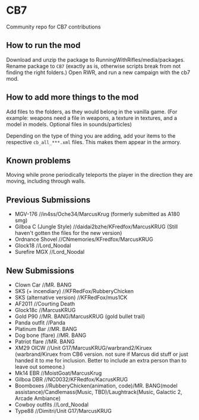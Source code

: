 ﻿# CB7

Community repo for CB7 contributions

## How to run the mod

Download and unzip the package to RunningWithRifles/media/packages.
Rename package to `CB7` (exactly as is, otherwise scripts break from not finding the right folders.)
Open RWR, and run a new campaign with the cb7 mod.

## How to add more things to the mod

Add files to the folders, as they would belong in the vanilla game. (For example: weapons need a file in weapons, a texture in textures, and a model in models. Optional files in sounds/particles)

Depending on the type of thing you are adding, add your items to the respective `cb_all_***.xml` files.
  This makes them appear in the armory.

## Known problems
Moving while prone periodically teleports the player in the direction they are moving, including through walls.

## Previous Submissions

* MGV-176 //in4ss/Oche34/MarcusKrug (formerly submitted as A180 smg)
* Gilboa C (Jungle Style) //daidai2bzhe/KFredfox/MarcusKRUG (Still haven't gotten the files for the new version)
* Ordnance Shovel //CNmemories/KFredfox/MarcusKRUG
* Glock18 //Lord_Noodal
* Surefire MGX //Lord_Noodal

## New Submissions

* Clown Car //MR. BANG
* SKS (+ incendiary) //KFRedFox/RubberyChicken
* SKS (alternative version) //KFRedFox/mus1CK
* AF2011 //Courting Death
* Glock18c //MarcusKRUG
* Gold P90 //MR. BANG/MarcusKRUG (gold bullet trail)
* Panda outfit //Panda
* Platinum Bar //MR. BANG
* Dog bone (flare) //MR. BANG
* Patriot flare //MR. BANG
* XM29 OICW //Unit G17/MarcusKRUG/warbrand2/Kiruex  (warbrand/Kiruex from CB6 version. not sure if Marcus did stuff or just handed it to me for inclusion.  Better to include an extra person than to leave out someone.)
* Mk14 EBR //MoistGoat/MarcusKrug
* Gilboa DBR //NC0032/KFRedfox/KacrusKRUG
* Boomboxes //RubberyChicken(animation, code)/MR. BANG(model assistance)/Candlemass(Music, TBD)/Laughtrack(Music, Galactic 2, Arcade Ambiance)
* Cowboy outfits //Lord_Noodal
* Type88 //Dimitri/Unit G17/MarcusKRUG
